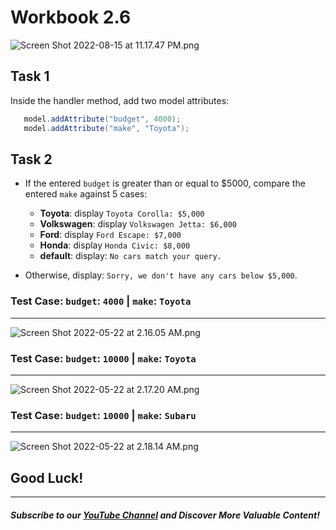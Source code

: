 # Workbook 2.6

![Screen Shot 2022-08-15 at 11.17.47 PM.png](https://firebasestorage.googleapis.com/v0/b/learnthepart-75aed.appspot.com/o/images%2Fc7225a6b-ccaa-4d58-8859-ec42b47e017a?alt=media&token=1d888dcc-71d3-4fc3-bb65-0105b243cbdb)

## Task 1

Inside the handler method, add two model attributes:
```java
   model.addAttribute("budget", 4000);
   model.addAttribute("make", "Toyota");
```

## Task 2
- If the entered `budget` is greater than or equal to $5000, compare the entered `make` against 5 cases:
   - **Toyota**: display `Toyota Corolla: $5,000`
   - **Volkswagen**: display `Volkswagen Jetta: $6,000`
   - **Ford**: display `Ford Escape: $7,000`
   - **Honda**: display `Honda Civic: $8,000`
   - **default**: display: `No cars match your query.`

- Otherwise, display: `Sorry, we don't have any cars below $5,000`. 

### Test Case: `budget`: `4000` | `make`: `Toyota` 
-----
![Screen Shot 2022-05-22 at 2.16.05 AM.png](https://firebasestorage.googleapis.com/v0/b/learnthepart-75aed.appspot.com/o/images%2F3d1e072f-6baa-429d-925d-985cf9f3fcae?alt=media&token=df1f9907-4e62-445c-bce3-022279ab7c60)


### Test Case: `budget`: `10000` | `make`: `Toyota` 
-----
![Screen Shot 2022-05-22 at 2.17.20 AM.png](https://firebasestorage.googleapis.com/v0/b/learnthepart-75aed.appspot.com/o/images%2Fc8c2716d-3d3f-449c-8885-29ed0a1b1ae8?alt=media&token=17d095ab-3774-49a8-a5ca-b2cb311aeea3)

### Test Case: `budget`: `10000` | `make`: `Subaru`
-----
![Screen Shot 2022-05-22 at 2.18.14 AM.png](https://firebasestorage.googleapis.com/v0/b/learnthepart-75aed.appspot.com/o/images%2F7ca5459f-7648-41a5-82f3-378640264908?alt=media&token=d5e28710-c9a7-4a7b-885b-dda7a284a76f)

## Good Luck!

--------
##### Subscribe to our [YouTube Channel](https://www.youtube.com/@RayanSlim087?sub_confirmation=1) and Discover More Valuable Content!